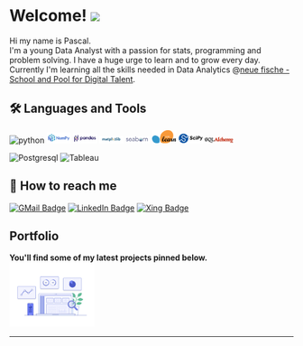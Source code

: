 
# Welcome! <img src="https://media.giphy.com/media/hvRJCLFzcasrR4ia7z/giphy.gif" width="32px">

Hi my name is Pascal. <br>
I'm a young Data Analyst with a passion for stats, programming and problem solving. I have a huge urge to learn and to grow every day. <br> 
Currently I'm learning all the skills needed in Data Analytics @[neue fische - School and Pool for Digital Talent]('https://www.neuefische.de/').

## 🛠 Languages and Tools
<img src="https://github.com/detain/svg-logos/blob/master/svg/python-3.svg" alt="python" height="55"/>  <img src="https://github.com/passom/passom/blob/main/images/NumPy_logo_2020.svg.png" width=8.5% height=8.5%>
<img src="https://github.com/passom/passom/blob/main/images/Pandas_logo.svg.png" width=8.5% height=8.5%>
<img src="https://github.com/passom/passom/blob/main/images/matplotlib.png" width=8.5% height=8.5%>
<img src="https://github.com/passom/passom/blob/main/images/seaborn.png" width=8.5% height=8.5%>
<img src="https://github.com/passom/passom/blob/main/images/Scikit_learn_logo_small.svg.png" width=8.5% height=8.5%>
<img src="https://github.com/passom/passom/blob/main/images/scipy.png" width=8.5% height=8.5% />
<img src="https://github.com/passom/passom/blob/main/images/SQLAlchemy.png" width=10% height=10% /><br>

<img src="https://www.vectorlogo.zone/logos/postgresql/postgresql-horizontal.svg" alt="Postgresql" height="55"/>

<img src="https://github.com/get-icon/geticon/blob/master/icons/tableau.svg" alt="Tableau" height="55"/>

## 📮 How to reach me

[![GMail Badge](https://img.shields.io/badge/Gmail%20-%23EA4335?style=plastic&logo=gmail&logoColor=white&?&link=mailto:evo.witte@gmail.com)](mailto:evo.witte@gmail.com)
[![LinkedIn Badge](https://img.shields.io/badge/LinkedIn%20-%230A66C2?style=plastic&logo=linkedin&logoColor=white&?&link=https://www.linkedin.com/in/evans-witte421992/)](https://www.linkedin.com/in/evans-witte421992/)
[![Xing Badge](https://img.shields.io/badge/Xing%20-%23006567?style=plastic&logo=xing&logoColor=white&?&link=https://www.xing.com/profile/Evans_Witte2/cv)](https://www.xing.com/profile/Evans_Witte2/cv)


## Portfolio
__You'll find some of my latest projects pinned below.__<br>
<img src="https://github.com/EvansWitte/EvansWitte/blob/main/images/data_analyse.gif" width=30% height=30%> 


---
